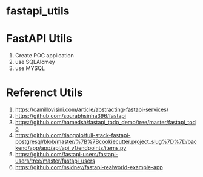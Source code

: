 # fastapi_utils
# FastAPI Utils
1. Create POC application
2. use SQLAlcmey
3. use MYSQL

# Referenct Utils
1. https://camillovisini.com/article/abstracting-fastapi-services/
2. https://github.com/sourabhsinha396/fastapi
3. https://github.com/hamedsh/fastapi_todo_demo/tree/master/fastapi_todo
4. https://github.com/tiangolo/full-stack-fastapi-postgresql/blob/master/%7B%7Bcookiecutter.project_slug%7D%7D/backend/app/app/api/api_v1/endpoints/items.py
5. https://github.com/fastapi-users/fastapi-users/tree/master/fastapi_users
6. https://github.com/nsidnev/fastapi-realworld-example-app
